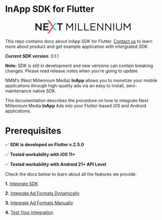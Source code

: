 # InApp SDK for Flutter

<p align="center">
<img src="https://github.com/nextmillenniummedia/inapp-flutter-example/blob/main/docs/images/logo.png" width="308" height="43">
</p>

This repo contains docs about InApp SDK for Flutter. [Contact us](https://nextmillennium.io/) to learn more about product and get example application with intergrated SDK.

***Current SDK version**:* 0.1.1

**Note:** SDK is still in development and new versions can contain breaking changes. Please read release notes when you're going to update.

NMM’s (Next Millennium Media) **InApp** allows you to monetize your mobile applications through high-quality ads via an easy to install, zero-maintenance native SDK.

This documentation describes the procedure on how to integrate Next Millennium Media **InApp** Ads into your Flutter-based iOS and Android applications.

# Prerequisites

✅ **SDK is developed on Flutter v.2.5.0**

✅ **Tested workability with iOS 11+**

✅ **Tested workability with Android 21+ API Level**

Check the docs below to learn about all the features we provide.

**1.** [Integrate SDK](https://github.com/nextmillenniummedia/inapp-flutter-example/blob/main/docs/Integrate%20SDK.md)

**2.** [Integrate Ad Formats Dynamically](https://github.com/nextmillenniummedia/inapp-flutter-example/blob/main/docs/Integrate%20Ad%20Formats%20Dynamically.md)

**3.** [Integrate Ad Formats Manually](https://github.com/nextmillenniummedia/inapp-flutter-example/blob/main/docs/Integrate%20Ad%20Formats%20Manually.md)

**4.** [Test Your Integration](https://github.com/nextmillenniummedia/inapp-flutter-example/blob/main/docs/Test%20Your%20Integration.md)
